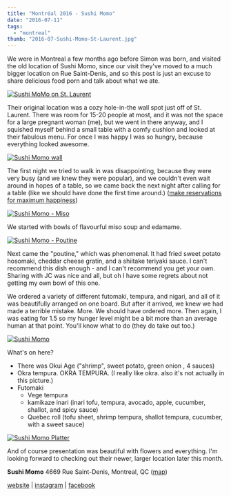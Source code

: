 ```yaml
---
title: "Montréal 2016 - Sushi Momo"
date: "2016-07-11"
tags:
  - "montreal"
thumb: "2016-07-Sushi-Momo-St-Laurent.jpg"
---
```


We were in Montreal a few months ago before Simon was born, and visited the old location of Sushi Momo, since our visit they've moved to a much bigger location on Rue Saint-Denis, and so this post is just an excuse to share delicious food porn and talk about what we ate.

[![Sushi MoMo on St. Laurent](images/25256220680_b42c704e53_c.jpg)](https://www.flickr.com/photos/prairiev/25256220680/in/album-72157666463565256/ "Sushi MoMo on St. Laurent")

Their original location was a cozy hole-in-the wall spot just off of St. Laurent. There was room for 15-20 people at most, and it was not the space for a large pregnant woman (me), but we went in there anyway, and I squished myself behind a small table with a comfy cushion and looked at their fabulous menu. For once I was happy I was so hungry, because everything looked awesome.

[![Sushi Momo wall](images/24921337314_669a0e1b09_c.jpg)](https://www.flickr.com/photos/prairiev/24921337314/in/album-72157666463565256/ "Sushi Momo wall")

The first night we tried to walk in was disappointing, because they were very busy (and we knew they were popular), and we couldn't even wait around in hopes of a table, so we came back the next night after calling for a table (like we should have done the first time around.) ([make reservations for maximum happiness](http://www.sushimomo.ca/reservations/))

[![Sushi Momo - Miso](images/25525544476_ff670753fc_c.jpg)](https://www.flickr.com/photos/prairiev/25525544476/in/album-72157666463565256/ "Sushi Momo - Miso")

We started with bowls of flavourful miso soup and edamame.

[![Sushi Momo - Poutine](images/25551736015_1915bc66e8_c.jpg)](https://www.flickr.com/photos/prairiev/25551736015/in/album-72157666463565256/ "Sushi Momo - Poutine")

Next came the "poutine," which was phenomenal. It had fried sweet potato hosomaki, cheddar cheese gratin, and a shiitake teriyaki sauce. I can't recommend this dish enough - and I can't recommend you get your own. Sharing with JC was nice and all, but oh I have some regrets about not getting my own bowl of this one.

We ordered a variety of different futomaki, tempura, and nigari, and all of it was beautifully arranged on one board. But after it arrived, we knew we had made a terrible mistake. More. We should have ordered more. Then again, I was eating for 1.5 so my hunger level might be a bit more than an average human at that point. You'll know what to do (they do take out too.)

[![Sushi Momo](images/25268314500_e029a3bd4a_c.jpg)](https://www.flickr.com/photos/prairiev/25268314500/in/album-72157666463565256/ "Sushi Momo")

What's on here?

- There was Okui Age ("shrimp", sweet potato, green onion , 4 sauces)
- Okra tempura. OKRA TEMPURA. (I really like okra. also it's not actually in this picture.)
- Futomaki
    - Vege tempura
    - kamikaze inari (inari tofu, tempura, avocado, apple, cucumber, shallot, and spicy sauce)
    - Quebec roll (tofu sheet, shrimp tempura, shallot tempura, cucumber, with a sweet sauce)

[![Sushi Momo Platter](images/25196400829_626fd81b38_c.jpg)](https://www.flickr.com/photos/prairiev/25196400829/in/album-72157666463565256/ "Sushi Momo Platter")

And of course presentation was beautiful with flowers and everything. I'm looking forward to checking out their newer, larger location later this month.

**Sushi Momo** 4669 Rue Saint-Denis, Montreal, QC ([map](https://www.google.ca/maps/dir/''/4669+Rue+Saint-Denis,+Montr%C3%A9al,+QC+H2J+2L5/data=!4m5!4m4!1m0!1m2!1m1!1s0x4cc91bd1264666a9:0x5a499f040b4bbf1b?sa=X&ved=0ahUKEwihy-LCqerNAhUMLyYKHabJBToQwwUIHTAA))

[website](http://www.sushimomo.ca/) | [instagram](https://www.instagram.com/sushimomomtl/) | [facebook](https://www.facebook.com/sushimomomontreal)
